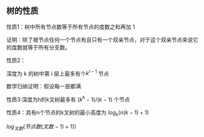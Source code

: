 
## 树的性质

性质1：树中所有节点数等于所有节点的度数之和再加 1

证明：除了根节点任何一个节点有且只有一个双亲节点，对于这个双亲节点来说它的度数就等于所有分支数。

性质2：

深度为 k 的树中第 i 层上最多有个$k^{i−1}$ 节点 

数学归纳证明：假设每一层都满


性质3:深度为h的k叉树最多有 $(k^h−1)/(k−1)$ 个节点

性质4：具有n个节点的k叉树的最小高度为 $log_k⁡(n(k−1)+1)$

$log_{叉数}⁡(节点数(叉数-1)+1))$

